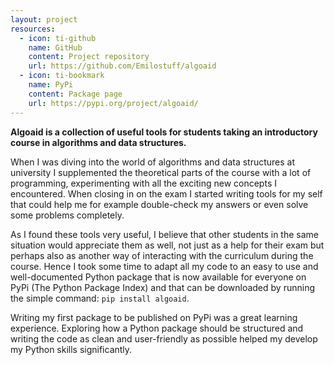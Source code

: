 ```yaml
---
layout: project
resources:
  - icon: ti-github
    name: GitHub
    content: Project repository
    url: https://github.com/Emilostuff/algoaid
  - icon: ti-bookmark
    name: PyPi
    content: Package page
    url: https://pypi.org/project/algoaid/
---
```


**Algoaid is a collection of useful tools for students taking an introductory course in algorithms and data structures.**
    
When I was diving into the world of algorithms and data structures at university I supplemented the theoretical parts of the course with a lot of programming, experimenting with all the exciting new concepts I encountered. When closing in on the exam I started writing tools for my self that could help me for example double-check my answers or even solve some problems completely. 

As I found these tools very useful, I believe that other students in the same situation would appreciate them as well, not just as a help for their exam but perhaps also as another way of interacting with the curriculum during the course. Hence I took some time to adapt all my code to an easy to use and well-documented Python package that is now available for everyone on PyPi (The Python Package Index) and that can be downloaded by running the simple command: ```pip install algoaid```.

Writing my first package to be published on PyPi was a great learning experience. Exploring how a Python package should be structured and writing the code as clean and user-friendly as possible helped my develop my Python skills significantly.
